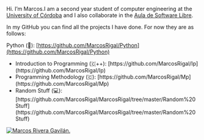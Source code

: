 Hi. I’m Marcos.I am a second year student of computer engineering at the [University of Córdoba](http://www.uco.es/) and I also collaborate in the [Aula de Software Libre](https://www.uco.es/aulasoftwarelibre/).

In my GitHub you can find all the projects I have done. For now they are as follows:

Python (🐍): [https://github.com/MarcosRigal/Python](https://github.com/MarcosRigal/Python)
<ul>
<li>Introduction to Programming (🇨++): [https://github.com/MarcosRigal/Ip](https://github.com/MarcosRigal/Ip)</li>
<li>Programming Methodology (🇨): [https://github.com/MarcosRigal/Mp](https://github.com/MarcosRigal/Mp)</li>
<li>Random Stuff (💻): [https://github.com/MarcosRigal/MarcosRigal/tree/master/Random%20Stuff](https://github.com/MarcosRigal/MarcosRigal/tree/master/Random%20Stuff)</li>
</ul>

[![Marcos Rivera Gavilán.](https://i.imgur.com/1WiLRYL.png)](https://www.uco.es/aulasoftwarelibre/consejo-asesor/)
